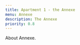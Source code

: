 ```yaml
---
title: Apartment 1 - the Annexe
menu: Annexe
description: The Annexe
priority: 0.8
---
```


About Annexe.
